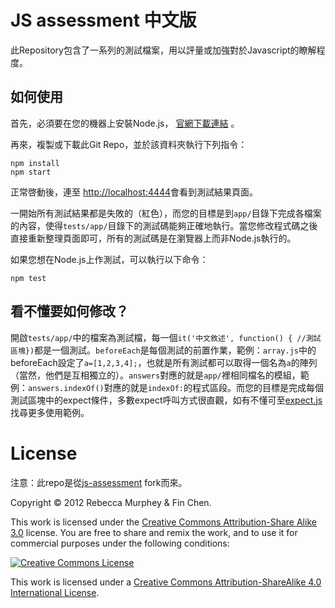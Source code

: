 # JS assessment 中文版

此Repository包含了一系列的測試檔案，用以評量或加強對於Javascript的瞭解程度。

## 如何使用
首先，必須要在您的機器上安裝Node.js，
[官網下載連結](http://nodejs.org/#download) 。

再來，複製或下載此Git Repo，並於該資料夾執行下列指令：


    npm install
    npm start

正常啓動後，連至
[http://localhost:4444](http://localhost:4444)會看到測試結果頁面。

一開始所有測試結果都是失敗的（紅色），而您的目標是到`app/`目錄下完成各檔案的內容，使得`tests/app/`目錄下的測試碼能夠正確地執行。當您修改程式碼之後直接重新整理頁面即可，所有的測試碼是在瀏覽器上而非Node.js執行的。

如果您想在Node.js上作測試，可以執行以下命令：

    npm test

## 看不懂要如何修改？


開啟`tests/app/`中的檔案為測試檔，每一個`it('中文敘述', function() { //測試區塊})`都是一個測試。`beforeEach`是每個測試的前置作業，範例：`array.js`中的beforeEach設定了`a=[1,2,3,4];`，也就是所有測試都可以取得一個名為`a`的陣列（當然，他們是互相獨立的）。`answers`對應的就是`app/`裡相同檔名的模組，範例：`answers.indexOf()`對應的就是`indexOf:`的程式區段。而您的目標是完成每個測試區塊中的expect條件，多數expect呼叫方式很直觀，如有不懂可至[expect.js](https://github.com/LearnBoost/expect.js/blob/master/README.md)找尋更多使用範例。


# License
注意：此repo是從[js-assessment](https://github.com/rmurphey/js-assessment) fork而來。

Copyright &copy; 2012 Rebecca Murphey & Fin Chen.

This work is licensed under the [Creative Commons Attribution-Share Alike 3.0](http://creativecommons.org/licenses/by-sa/3.0/)
license. You are free to share and remix the work, and to use it for commercial
purposes under the following conditions:

<a rel="license" href="http://creativecommons.org/licenses/by-sa/4.0/"><img alt="Creative Commons License" style="border-width:0" src="https://i.creativecommons.org/l/by-sa/4.0/88x31.png" /></a>

This work is licensed under a <a rel="license" href="http://creativecommons.org/licenses/by-sa/4.0/">Creative Commons Attribution-ShareAlike 4.0 International License</a>.

